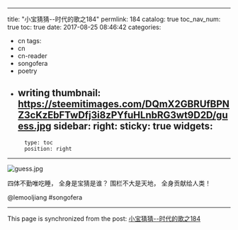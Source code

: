 
---
title: "小宝猜猜--时代的歌之184"
permlink: 184
catalog: true
toc_nav_num: true
toc: true
date: 2017-08-25 08:46:42
categories:
- cn
tags:
- cn
- cn-reader
- songofera
- poetry
- writing
thumbnail: https://steemitimages.com/DQmX2GBRUfBPNZ3cKzEbFTwDfj3i8zPYfuHLnbRG3wt9D2D/guess.jpg
sidebar:
    right:
        sticky: true
widgets:
    -
        type: toc
        position: right
---


![guess.jpg](https://steemitimages.com/DQmX2GBRUfBPNZ3cKzEbFTwDfj3i8zPYfuHLnbRG3wt9D2D/guess.jpg)



四体不勤唯吃睡，
全身是宝猜是谁？
围栏不大是天地，
全身贡献给人类！

@lemooljiang #songofera

- - -

This page is synchronized from the post: [小宝猜猜--时代的歌之184](https://steemit.com/@lemooljiang/184)
